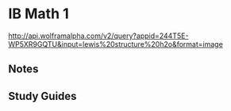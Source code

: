 <script id="WolframAlphaScript" src="//www.wolframalpha.com/input/embed/?type=small" type="text/javascript"></script>
# IB Math 1
http://api.wolframalpha.com/v2/query?appid=244T5E-WP5XR9GQTU&input=lewis%20structure%20h2o&format=image
## Notes

## Study Guides
<!--stackedit_data:
eyJoaXN0b3J5IjpbLTExODQ0ODMwMjQsOTE3NTM4NzIwLDEyNj
c2NjQyMjhdfQ==
-->